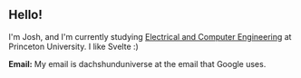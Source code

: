 ## Hello!
I'm Josh, and I'm currently studying [Electrical and Computer Engineering](https://ece.princeton.edu/) at Princeton University. I like Svelte :)

**Email:** My email is dachshunduniverse at the email that Google uses. 
